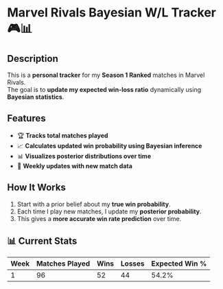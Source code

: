 # Marvel Rivals Bayesian W/L Tracker 🎮📊

## Description
This is a **personal tracker** for my **Season 1 Ranked** matches in Marvel Rivals.  
The goal is to **update my expected win-loss ratio** dynamically using **Bayesian statistics**.

## Features
- 🏆 **Tracks total matches played**
- 📈 **Calculates updated win probability using Bayesian inference**
- 📊 **Visualizes posterior distributions over time**
- 🔄 **Weekly updates with new match data**

## How It Works
1. Start with a prior belief about my **true win probability**.
2. Each time I play new matches, I update my **posterior probability**.
3. This gives a **more accurate win rate prediction** over time.

## 📊 Current Stats
| Week | Matches Played | Wins | Losses | Expected Win % |
|------|--------------|------|--------|---------------|
| 1    | 96          | 52   | 44     | 54.2%         |
